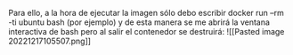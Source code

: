 Para ello, a la hora de ejecutar la imagen sólo debo escribir docker run –rm -ti ubuntu bash (por ejemplo) y de esta manera se me abrirá la ventana interactiva de bash pero al salir el contenedor se destruirá:
![[Pasted image 20221217105507.png]]



